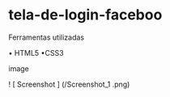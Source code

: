 # tela-de-login-faceboo

Ferramentas utilizadas

•   HTML5 
•CSS3

image

! [ Screenshot ] (/Screenshot_1 .png)
